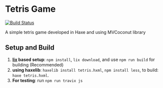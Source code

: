 # Tetris Game

[![Build Status](https://travis-ci.org/DarXector/haxe-coconut-tetris.svg?branch=master)](https://travis-ci.org/DarXector/haxe-coconut-tetris)

A simple tetris game developed in Haxe and using MVCoconut library 

## Setup and Build

1. **[lix](https://github.com/lix-pm/lix.client#lix---the-haxe-package-manager-that-rox--ba-dum-tss-) based setup**: `npm install`, `lix download`, and use `npm run build` for building (Recommended) 
2. **using haxelib**: `haxelib install tetris.hxml`, `npm install less`, to build: `haxe tetris.hxml`.
3. **For testing**: run `npm run travix js`
